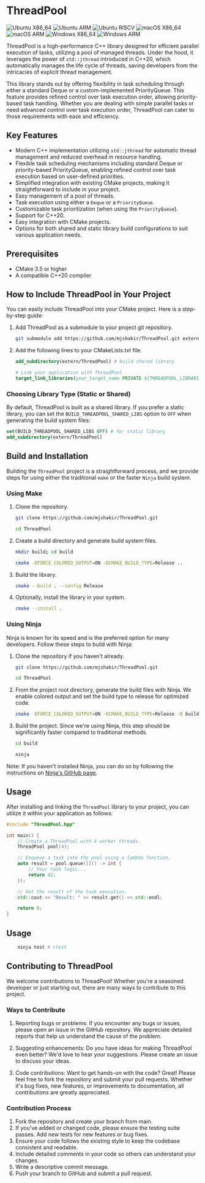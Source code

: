 # ThreadPool

![Ubuntu X86_64](https://github.com/mjshakir/ThreadPool/actions/workflows/ubuntu_X86_64.yml/badge.svg)
![Ubuntu ARM](https://github.com/mjshakir/ThreadPool/actions/workflows/ubuntu_arm.yml/badge.svg)
![Ubuntu RISCV](https://github.com/mjshakir/ThreadPool/actions/workflows/ubuntu_riscv.yml/badge.svg)
![macOS X86_64](https://github.com/mjshakir/ThreadPool/actions/workflows/macos_x86_64.yml/badge.svg)
![macOS ARM](https://github.com/mjshakir/ThreadPool/actions/workflows/macos_arm.yml/badge.svg)
![Windows X86_64](https://github.com/mjshakir/ThreadPool/actions/workflows/windows_x86_64.yml/badge.svg)
![Windows ARM](https://github.com/mjshakir/ThreadPool/actions/workflows/windows_arm.yml/badge.svg)

ThreadPool is a high-performance C++ library designed for efficient parallel execution of tasks, utilizing a pool of managed threads. Under the hood, it leverages the power of `std::jthread` introduced in C++20, which automatically manages the life cycle of threads, saving developers from the intricacies of explicit thread management.

This library stands out by offering flexibility in task scheduling through either a standard Deque or a custom-implemented PriorityQueue. This feature provides refined control over task execution order, allowing priority-based task handling. Whether you are dealing with simple parallel tasks or need advanced control over task execution order, ThreadPool can cater to those requirements with ease and efficiency.

## Key Features

- Modern C++ implementation utilizing `std::jthread` for automatic thread management and reduced overhead in resource handling.
- Flexible task scheduling mechanisms including standard Deque or priority-based PriorityQueue, enabling refined control over task execution based on user-defined priorities.
- Simplified integration with existing CMake projects, making it straightforward to include in your project.
- Easy management of a pool of threads.
- Task execution using either a `Deque` or a `PriorityQueue`.
- Customizable task prioritization (when using the `PriorityQueue`).
- Support for C++20.
- Easy integration with CMake projects.
- Options for both shared and static library build configurations to suit various application needs.

## Prerequisites
- CMake 3.5 or higher
- A compatible C++20 compiler

## How to Include ThreadPool in Your Project

You can easily include ThreadPool into your CMake project. Here is a step-by-step guide:

1. Add ThreadPool as a submodule to your project git repository.
    ```bash
    git submodule add https://github.com/mjshakir/ThreadPool.git extern/ThreadPool
    ```

2. Add the following lines to your CMakeLists.txt file.
    ```cmake
    add_subdirectory(extern/ThreadPool) # build shared library

    # Link your application with ThreadPool
    target_link_libraries(your_target_name PRIVATE ${THREADPOOL_LIBRARIES}) # or target_link_libraries(your_target_name PRIVATE ThreadPool::threadpool)
    ```

### Choosing Library Type (Static or Shared)

By default, ThreadPool is built as a shared library. If you prefer a static library, you can set the `BUILD_THREADPOOL_SHARED_LIBS` option to `OFF` when generating the build system files:

```cmake
set(BUILD_THREADPOOL_SHARED_LIBS OFF) # for static library
add_subdirectory(extern/ThreadPool)
```

## Build and Installation

Building the `ThreadPool` project is a straightforward process, and we provide steps for using either the traditional `make` or the faster `Ninja` build system.

### Using Make

1. Clone the repository.
    ```bash
    git clone https://github.com/mjshakir/ThreadPool.git
    ```

    ```bash
    cd ThreadPool
    ```

2. Create a build directory and generate build system files.
    ```bash
    mkdir build; cd build
    ```

    ```bash
    cmake -DFORCE_COLORED_OUTPUT=ON -DCMAKE_BUILD_TYPE=Release ..
    ```

3. Build the library.
    ```bash
    cmake --build . --config Release
    ```

4. Optionally, install the library in your system.
    ```bash
    cmake --install .
    ```

### Using Ninja

Ninja is known for its speed and is the preferred option for many developers. Follow these steps to build with Ninja:

1. Clone the repository if you haven't already.
    ```bash
    git clone https://github.com/mjshakir/ThreadPool.git
    ```

    ```bash
    cd ThreadPool
    ```
2. From the project root directory, generate the build files with Ninja. We enable colored output and set the build type to release for optimized code.
    ```bash
    cmake -DFORCE_COLORED_OUTPUT=ON -DCMAKE_BUILD_TYPE=Release -B build -G Ninja
    ```

3. Build the project. Since we're using Ninja, this step should be significantly faster compared to traditional methods.
    ```bash
    cd build
    ```
    ```bash
    ninja
    ```

Note: If you haven't installed Ninja, you can do so by following the instructions on [Ninja's GitHub page](https://github.com/ninja-build/ninja).


## Usage
After installing and linking the `ThreadPool` library to your project, you can utilize it within your application as follows:

```cpp
#include "ThreadPool.hpp"

int main() {
    // Create a ThreadPool with 4 worker threads.
    ThreadPool pool(4);

    // Enqueue a task into the pool using a lambda function.
    auto result = pool.queue([]() -> int {
        // Your task logic...
        return 42;
    });

    // Get the result of the task execution.
    std::cout << "Result: " << result.get() << std::endl;

    return 0;
}
```

## Usage
```bash
    ninja test # ctest
```

## Contributing to ThreadPool
We welcome contributions to ThreadPool! Whether you're a seasoned developer or just starting out, there are many ways to contribute to this project.

### Ways to Contribute
1. Reporting bugs or problems: If you encounter any bugs or issues, please open an issue in the GitHub repository. We appreciate detailed reports that help us understand the cause of the problem.

2. Suggesting enhancements: Do you have ideas for making ThreadPool even better? We'd love to hear your suggestions. Please create an issue to discuss your ideas.

3. Code contributions: Want to get hands-on with the code? Great! Please feel free to fork the repository and submit your pull requests. Whether it's bug fixes, new features, or improvements to documentation, all contributions are greatly appreciated.

### Contribution Process
1. Fork the repository and create your branch from main.
2. If you've added or changed code, please ensure the testing suite passes. Add new tests for new features or bug fixes.
3. Ensure your code follows the existing style to keep the codebase consistent and readable.
4. Include detailed comments in your code so others can understand your changes.
5. Write a descriptive commit message.
6. Push your branch to GitHub and submit a pull request.